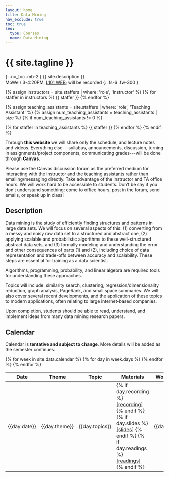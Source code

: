 ```yaml
---
layout: home
title: Data Mining
nav_exclude: true
toc: true
seo:
  type: Courses
  name: Data Mining
---
```


# {{ site.tagline }}
{: .no_toc .mb-2 }
{{ site.description }}
<br>
MoWe / 3-4:20PM, [L101 WEB](https://bit.ly/3wBNjzE); will be recorded
{: .fs-6 .fw-300 }

{% assign instructors = site.staffers | where: 'role', 'Instructor' %}
{% for staffer in instructors %}
{{ staffer }}
{% endfor %}

{% assign teaching_assistants = site.staffers | where: 'role', 'Teaching Assistant' %}
{% assign num_teaching_assistants = teaching_assistants | size %}
{% if num_teaching_assistants != 0 %}

{% for staffer in teaching_assistants %}
{{ staffer }}
{% endfor %}
{% endif %}

Through **<span style="color: black;">this website</span>** we will share only the schedule, and lecture notes and videos. Everything else---syllabus, announcements, discussion, turning in assignments/project components, communicating grades---will be done through **<span style="color: black;">Canvas</span>**.

Please use the Canvas discussion forum as the preferred medium for interacting with the instructor and the teaching assistants rather than emailing/messaging directly. Take advantage of the instructor and TA office hours. We will work hard to be accessible to students. Don’t be shy if you don’t understand something: come to office hours, post in the forum, send emails, or speak up in class!

## Description

Data mining is the study of efficiently finding structures and patterns in large data sets. We will focus on several aspects of this: (1) converting from a messy and noisy raw data set to a structured and abstract one, (2) applying scalable and probabilistic algorithms to these well-structured abstract data sets, and (3) formally modeling and understanding the error and other consequences of parts (1) and (2), including choice of data representation and trade-offs between accuracy and scalability. These steps are essential for training as a data scientist.

Algorithms, programming, probability, and linear algebra are required tools for understanding these approaches.

Topics will include: similarity search, clustering, regression/dimensionality reduction, graph analysis, PageRank, and small space summaries. We will also cover several recent developments, and the application of these topics to modern applications, often relating to large internet-based companies.

Upon completion, students should be able to read, understand, and implement ideas from many data mining research papers.

## Calendar

Calendar is **tentative and subject to change**.
More details will be added as the semester continues.

<table>
  <thead>
  <tr>
    <th>Date</th>
    <th width="15%">Theme</th>
    <th width="35%">Topic</th>
    <th width="30%">Materials</th>
    <th width="20%">Work due</th>
  </tr>
  </thead>
  <tbody>
  {% for week in site.data.calendar %}
    {% for day in week.days %}
      <tr>
        <td>{{day.date}}</td>
        <td>{{day.theme}}</td>
        <td>{{day.topics}}</td>
        <td class="cal-content">
          {% if day.recording %}
            <a href="{{day.recording}}" class="cal-content-link">[recording]</a>
          {% endif %}
          {% if day.slides %}
            <a href="{{day.slides}}" class="cal-content-link">[slides]</a>
          {% endif %}
          {% if day.readings %}
            <a href="{{day.readings}}" class="cal-content-link">[readings]</a>
          {% endif %}
        </td>
        <td class="cal-content">{{day.due}}</td>
      </tr>
    {% endfor %}
  {% endfor %}
  </tbody>
</table>

